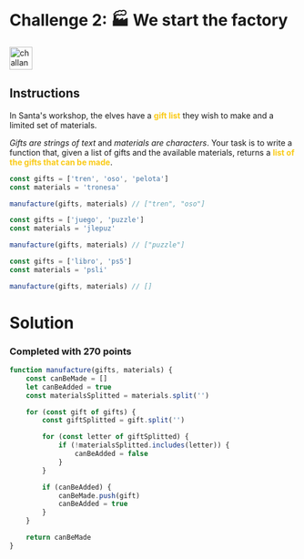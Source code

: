 # Challenge 2: 🏭 We start the factory

<img src="https://adventjs.dev/challenges-2023/2.png" alt="challange-02" width="40px" height="40px" />

## Instructions

<p>In Santa's workshop, the elves have a <strong style="color:rgb(250 202 21)">gift list</strong> they wish to make and a limited set of materials.</p>
<p><em>Gifts are strings of text</em> and <em>materials are characters</em>. Your task is to write a function that, given a list of gifts and the available materials, returns a <strong style="color:rgb(250 202 21)">list of the gifts that can be made</strong>.</p>

```js
const gifts = ['tren', 'oso', 'pelota']
const materials = 'tronesa'

manufacture(gifts, materials) // ["tren", "oso"]

const gifts = ['juego', 'puzzle']
const materials = 'jlepuz'

manufacture(gifts, materials) // ["puzzle"]

const gifts = ['libro', 'ps5']
const materials = 'psli'

manufacture(gifts, materials) // []
```

# Solution
### Completed with 270 points
```js
function manufacture(gifts, materials) {
    const canBeMade = []
    let canBeAdded = true
    const materialsSplitted = materials.split('')

    for (const gift of gifts) {
        const giftSplitted = gift.split('')

        for (const letter of giftSplitted) {
            if (!materialsSplitted.includes(letter)) {
                canBeAdded = false
            }
        }

        if (canBeAdded) {
            canBeMade.push(gift)
            canBeAdded = true
        }
    }

    return canBeMade
}
```